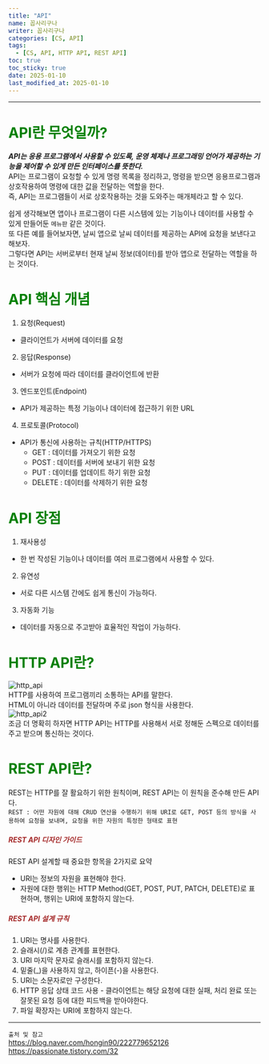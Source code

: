 ```yaml
---
title: "API"
name: 꼽사리구나
writer: 꼽사리구나
categories: [CS, API]
tags:
  - [CS, API, HTTP API, REST API]
toc: true
toc_sticky: true
date: 2025-01-10
last_modified_at: 2025-01-10
---
```


------------------------------------------------------------------------------------------------------------------------------------------------

# <span style="color:green">API란 무엇일까?</span>
***API는 응용 프로그램에서 사용할 수 있도록, 운영 체제나 프로그래밍 언어가 제공하는 기능을 제어할 수 있게 만든 인터페이스를 뜻한다.***  
API는 프로그램이 요청할 수 있게 명령 목록을 정리하고, 명령을 받으면 응용프로그램과 상호작용하여 명령에 대한 값을 전달하는 역할을 한다.  
즉, API는 프로그램들이 서로 상호작용하는 것을 도와주는 매개체라고 할 수 있다.  

쉽게 생각해보면 앱이나 프로그램이 다른 시스템에 있는 기능이나 데이터를 사용할 수 있게 만들어둔 `메뉴판` 같은 것이다.  
또 다른 예를 들어보자면, 날씨 앱으로 날씨 데이터를 제공하는 API에 요청을 보낸다고 해보자.  
그렇다면 API는 서버로부터 현재 날씨 정보(데이터)를 받아 앱으로 전달하는 역할을 하는 것이다.  


# <span style="color:green">API 핵심 개념</span>
1. 요청(Request)
  - 클라이언트가 서버에 데이터를 요청
2. 응답(Response)
  - 서버가 요청에 따라 데이터를 클라이언트에 반환
3. 엔드포인트(Endpoint)
  - API가 제공하는 특정 기능이나 데이터에 접근하기 위한 URL
4. 프로토콜(Protocol)
  - API가 통신에 사용하는 규칙(HTTP/HTTPS)
    - GET : 데이터를 가져오기 위한 요청
    - POST : 데이터를 서버에 보내기 위한 요청
    - PUT : 데이터를 업데이트 하기 위한 요청
    - DELETE : 데이터를 삭제하기 위한 요청


# <span style="color:green">API 장점</span>
1. 재사용성
  - 한 번 작성된 기능이나 데이터를 여러 프로그램에서 사용할 수 있다.
2. 유연성
  - 서로 다른 시스템 간에도 쉽게 통신이 가능하다.
3. 자동화 기능
  - 데이터를 자동으로 주고받아 효율적인 작업이 가능하다.


# <span style="color:green">HTTP API란?</span>
![http_api](https://github.com/user-attachments/assets/e2e6d765-3263-44eb-ac09-7e17d437ef5d)  
HTTP를 사용하여 프로그램끼리 소통하는 API를 말한다.  
HTML이 아니라 데이터를 전달하며 주로 json 형식을 사용한다.  
![http_api2](https://github.com/user-attachments/assets/eec483ec-6968-43cb-b255-154dc9d036f2)  
조금 더 명확히 하자면 HTTP API는 HTTP를 사용해서 서로 정해둔 스펙으로 데이터를 주고 받으며 통신하는 것이다.

# <span style="color:green">REST API란?</span>
REST는 HTTP를 잘 활요하기 위한 원칙이며, REST API는 이 원칙을 준수해 만든 API다.  
`REST : 어떤 자원에 대해 CRUD 연산을 수행하기 위해 URI로 GET, POST 등의 방식을 사용하여 요청을 보내며, 요청을 위한 자원의 특정한 형태로 표현`  


##### <span style="color:brown">REST API 디자인 가이드</span>
REST API 설계할 때 중요한 항목을 2가지로 요약  
- URI는 정보의 자원을 표현해야 한다.
- 자원에 대한 행위는 HTTP Method(GET, POST, PUT, PATCH, DELETE)로 표현하며, 행위는 URI에 포함하지 않는다.


##### <span style="color:brown">REST API 설계 규칙</span>
1. URI는 명사를 사용한다.
2. 슬래시(/)로 계층 관계를 표현한다.
3. URI 마지막 문자로 슬래시를 포함하지 않는다.
4. 밑줄(_)을 사용하지 않고, 하이픈(-)을 사용한다.
5. URI는 소문자로만 구성한다.
6. HTTP 응답 상태 코드 사용 - 클라이언트는 해당 요청에 대한 실패, 처리 완료 또는 잘못된 요청 등에 대한 피드백을 받아야한다.
7. 파일 확장자는 URI에 포함하지 않는다.

------------------------------------------------------------------------------------------------------------------------------------------------

`출처 및 참고`  
<https://blog.naver.com/hongin90/222779652126>  
<https://passionate.tistory.com/32>